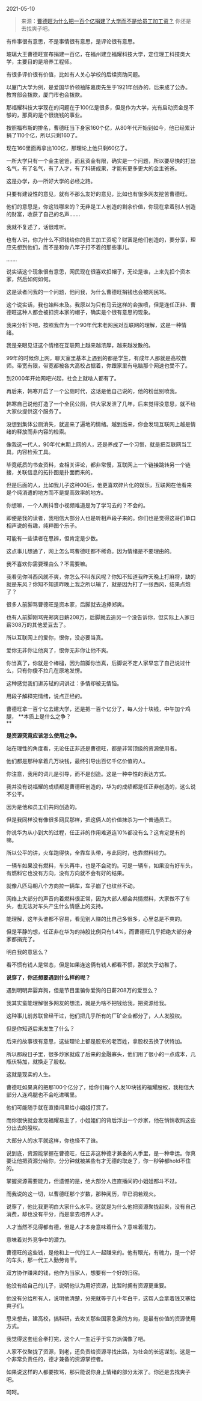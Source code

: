2021-05-10

> 来源：[曹德旺为什么把一百个亿捐建了大学而不是给员工加工资？](http://mp.weixin.qq.com/s?__biz=MzU0MjYwNDU2Mw==&mid=2247498606&idx=2&sn=44c9d44d7f23265dd3fec12a0b1b055e&chksm=fb1a9712cc6d1e04af908ecc8f00eb26e3d6ff73966c82e700838eeaad2e4f143f42d8adfa4b&scene=27#wechat_redirect)
> 你还是去找爽子吧。

有件事很有意思，不是事情很有意思，是评论很有意思。  

  

玻璃大王曹德旺宣布捐建一百亿，在福州建立福耀科技大学，定位理工科技类大学，主要目的是培养工程师。

  

有很多评价很有价值，比如有人关心学校的后续资助问题。  

  

以厦门大学为例，是爱国华侨领袖陈嘉庚先生于1921年创办的，后来成了公办。教育部会拨款，厦门市也会拨款。

  

那福耀科技大学现在的问题在于100亿是很多，但是作为大学，光有启动资金是不够的，那真的是个很烧钱的事业。  

  

按照福布斯的排名，曹德旺当下身家160个亿，从80年代开始到如今，他已经累计捐了110个亿，所以只剩160了。

  

现在160里面再拿出100亿，那理论上他只剩60亿了。

  

一所大学只有一个金主爸爸，而且资金有限，确实是一个问题，所以要尽快的打出名气，有了名气，有了人才，有了科研成果，才能有更多更大的金主爸爸。  

  

这是办学，办一所好大学的必经之路。  

  

只要有建设性的意见，就有不那么友好的意见，比如也有很多网友挖苦曹德旺。

  

他们的意思是，你这钱哪来的？无非是工人创造的剩余价值，你现在拿着别人创造的财富，收获了自己的名声.......  

  

我就不复述了，话很难听。  

  

也有人讲，你为什么不把钱给你的员工加工资呢？财富是他们创造的，要分享，理应先想到他们，而不是和你八竿子打不着的那些事儿。

  

.......  

  

说实话这个现象很有意思，网民现在很喜欢扣帽子，无论是谁，上来先扣个资本家，然后如何如何。  

  

这是读者问我的一个问题，他问我，为什么曹德旺捐钱也会被网民骂。

  

这个说实话，我也始料未及。我原以为只有马云这样的会挨喷，但是连任正非、曹德旺这种人都会被扣资本家的帽子，确实是个很有意思的现象。

  

我来分析下吧，按照我作为一个90年代末老网民对互联网的理解，这是一种情绪。  

  

我是亲眼见证这个情绪在互联网上越来越浓厚，越来越发散的。  

  

99年的时候你上网，聊天室里基本上遇到的都是学生，有成年人那就是高校教师。带宽有限，带宽都被各大高校占据着，你跟家里有电脑那个网速也受不了。  

  

到2000年开始网吧兴起，社会上就啥人都有了。  

  

再后来，韩寒开启了一个公厕时代，这话是他自己说的，他的粉丝别喷我。  

  

韩寒自己说他打造了一个全民公厕，供大家发泄了几年，后来觉得没意思，就不给大家伙提供这个服务了。

  

没想到集体公厕消失，就迎来了遍地的情绪。越到后来，你会发现互联网上越是情绪的释放而非内容的检索。

  

像我这一代人，90年代末期上网的人，还是养成了一个习惯，就是把互联网当工具，内容检索工具。

  

毕竟纸质的书查资料，查相关评论，都非常慢，互联网上一个链接跳转另一个链接，关联信息的拓扑图是扑面而来的。  

  

但是后面的人，比如我儿子这种00后，他更喜欢碎片化的娱乐，互联网在他看来是个纯消遣的地方而不是提高效率的地方。  

  

你想嘛，一个人刷抖音小视频难道是为了学习去的？不会的。  

  

即便是我的读者，我相信大部分人也是听相声段子来的。你们也是觉得这哥们单口相声说的有趣，纯粹图个乐子。  

  

可能有一些读者在思辨，但肯定是少数。  

  

这点事儿想通了，网上怎么骂曹德旺都不稀奇。因为情绪是不要理由的。

  

我不喜欢你需要理由么？不需要嘛。  

  

我看见你叫西风就不爽，你怎么不叫东风呢？你知不知道我昨天晚上打麻将，缺的就是东风？你知不知道昨晚上我之所以输了，就是因为打了一张西风，结果点炮了？  

  

很多人前脚骂曹德旺是资本家，后脚就去追捧郑爽。  

  

也有人前脚刚骂完郑爽日薪208万，后脚就去追另一个没告诉你，但实际上人家日薪308万的其他爱豆去了。

  

所以互联网上的爱你，恨你，没必要当真。  

  

爱你无非你让他爽了，恨你无非你让他不爽。

  

你当真了，你就是个棒槌，因为前脚你当真，后脚说不定人家早忘了自己说过什么，只有你傻不拉几在原地发愣。  

  

这种感觉我们讲苏轼的词讲过：多情却被无情恼。

  

用段子解释完情绪，说点正经的。  

  

曹德旺拿一百个亿去建大学，还是把一百个亿分了，每人分十块钱，中午加个鸡腿， **本质上是什么之争？  
**

  

 **是资源究竟应该怎么使用之争。**

  

站在理性的角度看，无论任正非还是曹德旺，都是非常顶级的资源使用者。  

  

他们都是那种拿着几万块钱，最终引导出百亿千亿价值的人。  

  

你注意，我用的词儿是引导，而不是创造。这是一种中性的表达方式。  

  

我并没有说福耀的成绩都是曹德旺创造的，华为的成绩都是任正非创造的，这么说不公平。

  

因为是他和员工们共同创造的。  

  

但是我同样没有像很多网民那样，把这俩人的价值抹杀为一个普通员工。

  

你说华为从小到大的过程，任正非的作用难道连10%都没有么？这肯定是有的嘛。  

  

所以公平的讲，火车跑得快，全靠车头带，与此同时，也靠燃料给力。  

  

一辆车如果没有燃料，车头再牛，也是不会动的。可是一辆车，如果没有好车头，有燃料它也没有方向，没有方向就不会有好的结果。

  

就像八匹马朝八个方向拉一辆车，车子崩了也纹丝不动。  

  

网络上大部分的声音向着燃料很正常，因为大部人都会共情燃料，大家做不了车头，也无法对车头产生什么情感上的支持。  

  

能理解，这年头谁都不容易，看见别人赚的比自己多很多，心里总是不爽的。  

  

但是平静的想，任正非在华为的持股比例只有1.4%，而曹德旺几乎把绝大部分身家都捐完了。  

  

明白我的意思么？  

  

看不惯有钱人是常态，但是如果连这俩有钱人都看不惯，那就失于幼稚了。  

  

 **说穿了，你还想要遇到什么样的呢？**

  

遇到明明弃婴弃狗，但是节目里骗你爱狗的日薪208万的爱豆么？  

  

我其实蛮能理解很多网友的想法，就是为啥不把钱给我，把资源给我。

  

这种事儿前苏联曾经干过，他们把几乎所有的厂矿企业都分了，人人发股权。

  

但是你知道后来发生了什么？  

  

后来的故事很有意思，这些理论上都是股东的老百姓，拿股权去换了伏特加。  

  

所以那段日子里，很多炒家就成了后来的金融寡头，他们用了很小的一点成本，几瓶伏特加，就换走了股权。  

  

这就是现实的人生。  

  

曹德旺如果真的把那100个亿分了，给你们每个人发10块钱的福耀股权，我相信大部分人连鸡腿也不会吃进嘴里。

  

他们可能随手就在直播间里给小姐姐打赏了。  

  

而你很快就会发现福耀易主了，小姐姐们的背后浮出一个炒家，他在悄悄收购这些分出去的股权。  

  

大部分人的水平就这样，你也怪不了谁。  

  

说到底，资源能掌握在曹德旺，任正非这种德才兼备的人手里，是一种幸运。你真要让他把资源分给你，分分钟就被某些有才无德的取走了，你一秒钟都hold不住的。

  

掌握资源需要能力，但遗憾的是，绝大部分人连直播间的小姐姐都斗不过。

  

而我说的这一切，以曹德旺那个岁数，那种阅历，早已洞若观火。  

  

说穿了，他比我更明白大家什么水平。这就是为什么他把资源聚拢起来，没有自己消费，却也没有平分，而是拿去培养人才。

  

人才当然不见得都有德，但是人才本身意味着什么？意味着潜力。

  

意味着对外竞争中的潜力。  

  

曹德旺的这些钱，是他和上一代的工人一起赚来的。他有眼光，有魄力，是一个好的车头，那一代工人勤劳肯干。  

  

双方协作赚来的钱，他作为当家人，想要有一个好的归宿。  

  

他没有给自己的儿子，说明他认为用好资源，比暂时拥有资源更重要。  

  

他没有分给所有人，说明他清楚，分完就等于几十年白干，这帮人会拿着钱又塞给爽子们。

  

思来想去，建高校，搞科研，去攻关那些国家急需的方向，是最有价值的资源使用方式。  

  

我觉得这套组合拳打完，这个人一生近乎于实力派偶像了吧。  

  

人家不仅聚拢了资源，到老，还负责给资源寻找出路，为社会的长远谋划。这是一个非常负责任的，德才兼备的资源掌控者。

  

如果说这样的人都要挨骂，那只能说你身上情绪的部分太浓了。你还是去找爽子吧。

  

呵呵。

